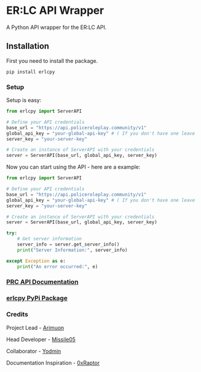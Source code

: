 # ER:LC API Wrapper
A Python API wrapper for the ER:LC API.

## Installation
First you need to install the package.

`pip install erlcpy`

### Setup
Setup is easy:

```python
from erlcpy import ServerAPI

# Define your API credentials
base_url = "https://api.policeroleplay.community/v1"
global_api_key = "your-global-api-key" # ( If you don't have one leave blank )
server_key = "your-server-key"

# Create an instance of ServerAPI with your credentials
server = ServerAPI(base_url, global_api_key, server_key)
```

Now you can start using the API - here are a example:

```python
from erlcpy import ServerAPI

# Define your API credentials
base_url = "https://api.policeroleplay.community/v1"
global_api_key = "your-global-api-key" # ( If you don't have one leave blank )
server_key = "your-server-key"

# Create an instance of ServerAPI with your credentials
server = ServerAPI(base_url, global_api_key, server_key)

try:
    # Get server information
    server_info = server.get_server_info()
    print("Server Information:", server_info)

except Exception as e:
    print("An error occurred:", e)
```

### [PRC API Documentation](https://apidocs.policeroleplay.community/reference/api-reference)
### [erlcpy PyPi Package](https://pypi.org/project/erlcpy/)

### Credits
Project Lead - [Arimuon](https://discord.com/users/1148923243097497600)

Head Developer - [Missile05](https://discord.com/users/591298352344334388)

Collaborator - [Yodmin](https://discord.com/users/430480677058772992)

Documentation Inspiration - [0xRaptor](https://twitter.com/0xRaptorRblx)
